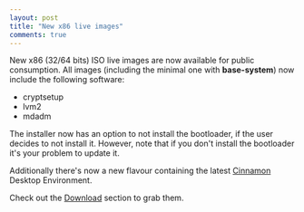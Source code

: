 ```yaml
---
layout: post
title: "New x86 live images"
comments: true
---
```


New x86 (32/64 bits) ISO live images are now available for public consumption.
All images (including the minimal one with **base-system**) now include the following
software:

- cryptsetup
- lvm2
- mdadm

The installer now has an option to not install the bootloader, if the user decides
to not install it. However, note that if you don't install the bootloader it's your
problem to update it.

Additionally there's now a new flavour containing the latest [Cinnamon](http://cinnamon.linuxmint.com/)
Desktop Environment.

Check out the [Download](http://www.voidlinux.org/download/) section to grab them.
